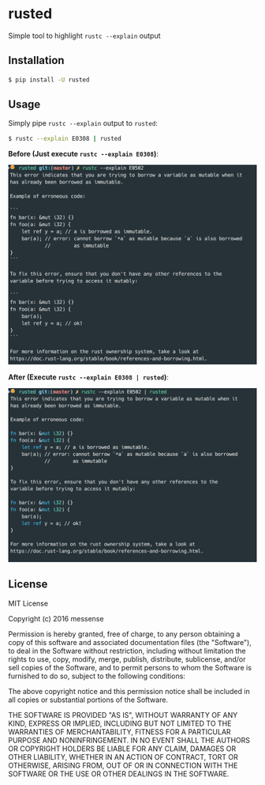 # rusted
Simple tool to highlight `rustc --explain` output

## Installation

```bash
$ pip install -U rusted
```

## Usage

Simply pipe `rustc --explain` output to `rusted`:

```bash
$ rustc --explain E0308 | rusted
```

**Before (Just execute `rustc --explain E0308`)**:

![Before](artwork/before.png)

**After (Execute `rustc --explain E0308 | rusted`)**:

![After](artwork/after.png)

## License

MIT License

Copyright (c) 2016 messense

Permission is hereby granted, free of charge, to any person obtaining a copy
of this software and associated documentation files (the "Software"), to deal
in the Software without restriction, including without limitation the rights
to use, copy, modify, merge, publish, distribute, sublicense, and/or sell
copies of the Software, and to permit persons to whom the Software is
furnished to do so, subject to the following conditions:

The above copyright notice and this permission notice shall be included in all
copies or substantial portions of the Software.

THE SOFTWARE IS PROVIDED "AS IS", WITHOUT WARRANTY OF ANY KIND, EXPRESS OR
IMPLIED, INCLUDING BUT NOT LIMITED TO THE WARRANTIES OF MERCHANTABILITY,
FITNESS FOR A PARTICULAR PURPOSE AND NONINFRINGEMENT. IN NO EVENT SHALL THE
AUTHORS OR COPYRIGHT HOLDERS BE LIABLE FOR ANY CLAIM, DAMAGES OR OTHER
LIABILITY, WHETHER IN AN ACTION OF CONTRACT, TORT OR OTHERWISE, ARISING FROM,
OUT OF OR IN CONNECTION WITH THE SOFTWARE OR THE USE OR OTHER DEALINGS IN THE
SOFTWARE.
